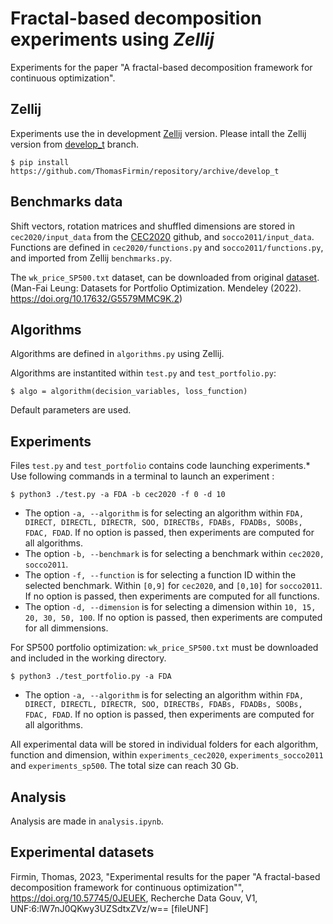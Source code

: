 # Fractal-based decomposition experiments using *Zellij*
Experiments for the paper "A fractal-based decomposition framework for continuous optimization".

## Zellij

Experiments use the in development [Zellij](https://github.com/ThomasFirmin/zellij/) version.
Please intall the Zellij version from [develop_t](https://github.com/ThomasFirmin/zellij/tree/develop_t) branch.

```
$ pip install https://github.com/ThomasFirmin/repository/archive/develop_t
```

## Benchmarks data

Shift vectors, rotation matrices and shuffled dimensions are stored in `cec2020/input_data` from the [CEC2020](https://github.com/P-N-Suganthan/2020-Bound-Constrained-Opt-Benchmark) github, and `socco2011/input_data`.
Functions are defined in `cec2020/functions.py` and `socco2011/functions.py`, and imported from Zellij `benchmarks.py`.

The `wk_price_SP500.txt` dataset, can be downloaded from  original [dataset](https://data.mendeley.com/datasets/g5579mmc9k/2).
(Man-Fai Leung: Datasets for Portfolio Optimization. Mendeley (2022). https://doi.org/10.17632/G5579MMC9K.2)

## Algorithms

Algorithms are defined in `algorithms.py` using Zellij.

Algorithms are instantited within `test.py` and `test_portfolio.py`:
```
$ algo = algorithm(decision_variables, loss_function)
```
Default parameters are used.

## Experiments

Files `test.py` and `test_portfolio` contains code launching experiments.*
Use following commands in a terminal to launch an experiment :
```
$ python3 ./test.py -a FDA -b cec2020 -f 0 -d 10
```
- The option `-a, --algorithm` is for selecting an algorithm within `FDA, DIRECT, DIRECTL, DIRECTR, SOO, DIRECTBs, FDABs, FDADBs, SOOBs, FDAC, FDAD`. If no option is passed, then experiments are computed for all algorithms.
- The option `-b, --benchmark` is for selecting a benchmark within `cec2020, socco2011`.
- The option `-f, --function` is for selecting a function ID within the selected benchmark. Within `[0,9]` for `cec2020`, and `[0,10]` for `socco2011`. If no option is passed, then experiments are computed for all functions.
- The option `-d, --dimension` is for selecting a dimension within `10, 15, 20, 30, 50, 100`. If no option is passed, then experiments are computed for all dimmensions.

For SP500 portfolio optimization:
`wk_price_SP500.txt` must be downloaded and included in the working directory.
```
$ python3 ./test_portfolio.py -a FDA
```
- The option `-a, --algorithm` is for selecting an algorithm within `FDA, DIRECT, DIRECTL, DIRECTR, SOO, DIRECTBs, FDABs, FDADBs, SOOBs, FDAC, FDAD`. If no option is passed, then experiments are computed for all algorithms.

All experimental data will be stored in individual folders for each algorithm, function and dimension, within `experiments_cec2020`, `experiments_socco2011` and `experiments_sp500`.
The total size can reach 30 Gb.

## Analysis

Analysis are made in `analysis.ipynb`.

## Experimental datasets
Firmin, Thomas, 2023, "Experimental results for the paper "A fractal-based decomposition framework for continuous optimization"", https://doi.org/10.57745/0JEUEK, Recherche Data Gouv, V1, UNF:6:lW7nJ0QKwy3UZSdtxZVz/w== [fileUNF] 
